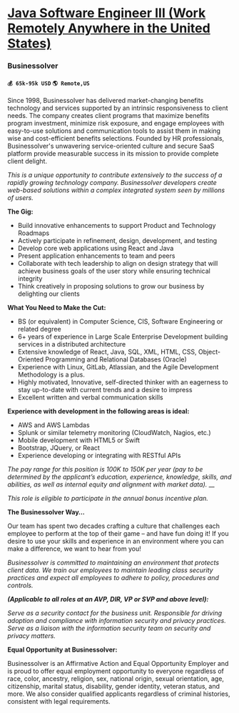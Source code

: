 # [Java Software Engineer III (Work Remotely Anywhere in the United States)](https://www.remotewlb.com/apply/java-software-engineer-iii-work-remotely-anywhere-in-the-united-states)  
### Businessolver  
#### `💰 65k-95k USD` `🌎 Remote,US`  

Since 1998, Businessolver has delivered market-changing benefits technology and services supported by an intrinsic responsiveness to client needs. The company creates client programs that maximize benefits program investment, minimize risk exposure, and engage employees with easy-to-use solutions and communication tools to assist them in making wise and cost-efficient benefits selections. Founded by HR professionals, Businessolver's unwavering service-oriented culture and secure SaaS platform provide measurable success in its mission to provide complete client delight.

 _This is a unique opportunity to contribute extensively to the success of a rapidly growing technology company. Businessolver developers create web-based solutions within a complex integrated system seen by millions of users._

**The Gig:**

  * Build innovative enhancements to support Product and Technology Roadmaps 
  * Actively participate in refinement, design, development, and testing 
  * Develop core web applications using React and Java 
  * Present application enhancements to team and peers 
  * Collaborate with tech leadership to align on design strategy that will achieve business goals of the user story while ensuring technical integrity 
  * Think creatively in proposing solutions to grow our business by delighting our clients 

**What You Need to Make the Cut:**

  * BS (or equivalent) in Computer Science, CIS, Software Engineering or related degree
  * 6+ years of experience in Large Scale Enterprise Development building services in a distributed architecture
  * Extensive knowledge of React, Java, SQL, XML, HTML, CSS, Object-Oriented Programming and Relational Databases (Oracle)
  * Experience with Linux, GitLab, Atlassian, and the Agile Development Methodology is a plus.
  * Highly motivated, Innovative, self-directed thinker with an eagerness to stay up-to-date with current trends and a desire to impress
  * Excellent written and verbal communication skills

**Experience with development in the following areas is ideal:**

  * AWS and AWS Lambdas
  * Splunk or similar telemetry monitoring (CloudWatch, Nagios, etc.)
  * Mobile development with HTML5 or Swift
  * Bootstrap, JQuery, or React
  * Experience developing or integrating with RESTful APIs

_The pay range for this position is 100K to 150K per year (pay to be determined by the applicant’s education, experience, knowledge, skills, and abilities, as well as internal equity and alignment with market data)._ __

_This role is eligible to participate in the annual bonus incentive plan._

 **The Businessolver Way…**

Our team has spent two decades crafting a culture that challenges each employee to perform at the top of their game – and have fun doing it! If you desire to use your skills and experience in an environment where you can make a difference, we want to hear from you!

_Businessolver is committed to maintaining an environment that protects client data. We train our employees to maintain leading class security practices and expect all employees to adhere to policy, procedures and controls._

**_(Applicable to all roles at an AVP, DIR, VP or SVP and above level):_**

_Serve as a security contact for the business unit. Responsible for driving adoption and compliance with information security and privacy practices. Serve as a liaison with the information security team on security and privacy matters._

**Equal Opportunity at Businessolver:**

Businessolver is an Affirmative Action and Equal Opportunity Employer and is proud to offer equal employment opportunity to everyone regardless of race, color, ancestry, religion, sex, national origin, sexual orientation, age, citizenship, marital status, disability, gender identity, veteran status, and more. We also consider qualified applicants regardless of criminal histories, consistent with legal requirements.

